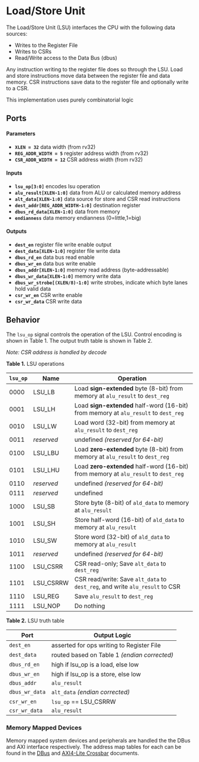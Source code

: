 # Load/Store Unit

The Load/Store Unit (LSU) interfaces the CPU with the following data sources:
- Writes to the Register File
- Writes to CSRs
- Read/Write access to the Data Bus (dbus)

Any instruction writing to the register file does so through the LSU.
Load and store instructions move data between the register file and data memory.
CSR instructions save data to the register file and optionally write to a CSR.

This implementation uses purely combinatorial logic


## Ports

#### Parameters

- **`XLEN = 32`** data width (from rv32)
- **`REG_ADDR_WIDTH = 5`** register address width (from rv32)
- **`CSR_ADDR_WIDTH = 12`** CSR address width (from rv32)

#### Inputs

- **`lsu_op[3:0]`** encodes lsu operation
- **`alu_result[XLEN-1:0]`** data from ALU or calculated memory address
- **`alt_data[XLEN-1:0]`** data source for store and CSR read instructions
- **`dest_addr[REG_ADDR_WIDTH-1:0]`** destination register
- **`dbus_rd_data[XLEN-1:0]`** data from memory
- **`endianness`** data memory endianness (0=little,1=big)

#### Outputs

- **`dest_en`** register file write enable output
- **`dest_data[XLEN-1:0]`** register file write data
- **`dbus_rd_en`** data bus read enable
- **`dbus_wr_en`** data bus write enable
- **`dbus_addr[XLEN-1:0]`** memory read address (byte-addressable)
- **`dbus_wr_data[XLEN-1:0]`** memory write data
- **`dbus_wr_strobe[(XLEN/8)-1:0]`** write strobes, indicate which byte lanes hold valid data
- **`csr_wr_en`** CSR write enable
- **`csr_wr_data`** CSR write data


## Behavior

The `lsu_op` signal controls the operation of the LSU.
Control encoding is shown in Table 1.
The output truth table is shown in Table 2.

*Note: CSR address is handled by decode*

**Table 1.** LSU operations

| `lsu_op` | Name | Operation |
| --- | --- | --- |
| 0000 | LSU_LB     | Load **sign-extended** byte (8-bit) from memory at `alu_result` to `dest_reg`
| 0001 | LSU_LH     | Load **sign-extended** half-word (16-bit) from memory at `alu_result` to `dest_reg`
| 0010 | LSU_LW     | Load word (32-bit) from memory at `alu_result` to `dest_reg`
| 0011 | *reserved* | undefined *(reserved for 64-bit)*
| 0100 | LSU_LBU    | Load **zero-extended** byte (8-bit) from memory at `alu_result` to `dest_reg`
| 0101 | LSU_LHU    | Load **zero-extended** half-word (16-bit) from memory at `alu_result` to `dest_reg`
| 0110 | *reserved* | undefined *(reserved for 64-bit)*
| 0111 | *reserved* | undefined
| 1000 | LSU_SB     | Store byte (8-bit) of `ald_data` to memory at `alu_result`
| 1001 | LSU_SH     | Store half-word (16-bit) of `ald_data` to memory at `alu_result`
| 1010 | LSU_SW     | Store word (32-bit) of `ald_data` to memory at `alu_result`
| 1011 | *reserved* | undefined *(reserved for 64-bit)*
| 1100 | LSU_CSRR   | CSR read-only; Save `alt_data` to `dest_reg`
| 1101 | LSU_CSRRW  | CSR read/write: Save `alt_data` to `dest_reg`, and write `alu_result` to CSR
| 1110 | LSU_REG    | Save `alu_result` to `dest_reg`
| 1111 | LSU_NOP    | Do nothing

**Table 2.** LSU truth table

| Port | Output Logic |
| --- | --- |
| `dest_en`         | asserted for ops writing to Register File
| `dest_data`       | routed based on Table 1 *(endian corrected)*
| `dbus_rd_en`      | high if lsu_op is a load, else low
| `dbus_wr_en`      | high if lsu_op is a store, else low
| `dbus_addr`       | `alu_result`
| `dbus_wr_data`    | `alt_data` *(endian corrected)*
| `csr_wr_en`       | `lsu_op` == LSU_CSRRW
| `csr_wr_data`     | `alu_result`

### Memory Mapped Devices

Memory mapped system devices and peripherals are handled the the DBus and AXI interface respectively.
The address map tables for each can be found in the [DBus](./DBus.md) and [AXI4-Lite Crossbar](./AXI4-Lite_Crossbar.md) documents.

